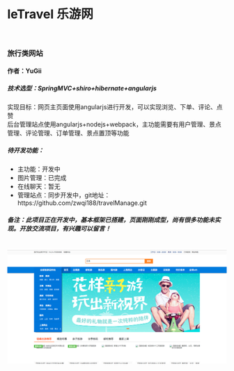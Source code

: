 <h1>leTravel 乐游网 </h1><br/>
<h3>旅行类网站</h3>
<h4>作者：YuGii</h4>
<h5>技术选型：SpringMVC+shiro+hibernate+angularjs</h5>
<h7>实现目标：网页主页面使用angularjs进行开发，可以实现浏览、下单、评论、点赞</h7></br>
<h7>后台管理站点使用angularjs+nodejs+webpack，主功能需要有用户管理、景点管理、评论管理、订单管理、景点置顶等功能</h7>
<h5>待开发功能：</h5>
<h7>
<ul>
<li>主功能：开发中</li>
<li>图片管理：已完成</li>
<li>在线聊天：暂无</li>
<li>管理站点：同步开发中，git地址：https://github.com/zwqi188/travelManage.git</li>
</ul>
</h7>
<h5>备注：此项目正在开发中，基本框架已搭建，页面刚刚成型，尚有很多功能未实现。开放交流项目，有兴趣可以留言！</h5>
</br>
<img src="https://github.com/zwqi188/travel/blob/master/pic.png"/>